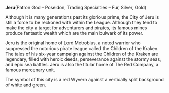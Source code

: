 **Jeru**\(Patron God – Poseidon, Trading Specialties – Fur, Silver, Gold\)

Although it is many generations past its glorious prime, the City of Jeru is still a force to be reckoned with within the League. Although they tend to make the city a target for adventurers and pirates, its famous mines produce fantastic wealth which are the main bulwark of its power.

Jeru is the original home of Lord Metrobius, a noted warrior who suppressed the notorious pirate league called the Children of the Kraken. The tales of his six-year campaign against the Children of the Kraken are legendary, filled with heroic deeds, perseverance against the stormy seas, and epic sea battles. Jeru is also the titular home of The Red Company, a famous mercenary unit.

The symbol of this city is a red Wyvern against a vertically split background of white and green.

